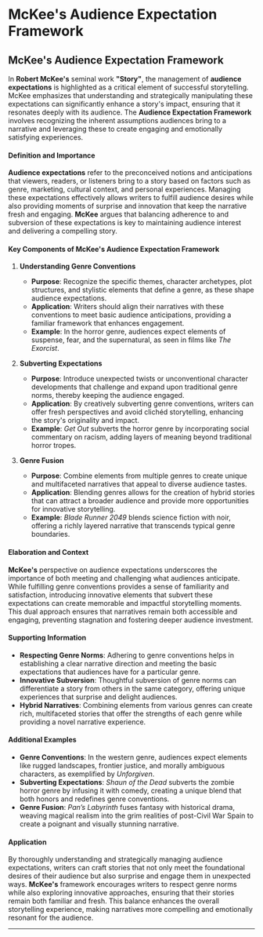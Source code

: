 # **McKee's Audience Expectation Framework**

## **McKee's Audience Expectation Framework**

In **Robert McKee's** seminal work **"Story"**, the management of **audience expectations** is highlighted as a critical element of successful storytelling. McKee emphasizes that understanding and strategically manipulating these expectations can significantly enhance a story's impact, ensuring that it resonates deeply with its audience. The **Audience Expectation Framework** involves recognizing the inherent assumptions audiences bring to a narrative and leveraging these to create engaging and emotionally satisfying experiences.

#### **Definition and Importance**

**Audience expectations** refer to the preconceived notions and anticipations that viewers, readers, or listeners bring to a story based on factors such as genre, marketing, cultural context, and personal experiences. Managing these expectations effectively allows writers to fulfill audience desires while also providing moments of surprise and innovation that keep the narrative fresh and engaging. **McKee** argues that balancing adherence to and subversion of these expectations is key to maintaining audience interest and delivering a compelling story.

#### **Key Components of McKee's Audience Expectation Framework**

1. **Understanding Genre Conventions**

   - **Purpose**: Recognize the specific themes, character archetypes, plot structures, and stylistic elements that define a genre, as these shape audience expectations.
   - **Application**: Writers should align their narratives with these conventions to meet basic audience anticipations, providing a familiar framework that enhances engagement.
   - **Example**: In the horror genre, audiences expect elements of suspense, fear, and the supernatural, as seen in films like _The Exorcist_.

2. **Subverting Expectations**

   - **Purpose**: Introduce unexpected twists or unconventional character developments that challenge and expand upon traditional genre norms, thereby keeping the audience engaged.
   - **Application**: By creatively subverting genre conventions, writers can offer fresh perspectives and avoid clichéd storytelling, enhancing the story's originality and impact.
   - **Example**: _Get Out_ subverts the horror genre by incorporating social commentary on racism, adding layers of meaning beyond traditional horror tropes.

3. **Genre Fusion**
   - **Purpose**: Combine elements from multiple genres to create unique and multifaceted narratives that appeal to diverse audience tastes.
   - **Application**: Blending genres allows for the creation of hybrid stories that can attract a broader audience and provide more opportunities for innovative storytelling.
   - **Example**: _Blade Runner 2049_ blends science fiction with noir, offering a richly layered narrative that transcends typical genre boundaries.

#### **Elaboration and Context**

**McKee's** perspective on audience expectations underscores the importance of both meeting and challenging what audiences anticipate. While fulfilling genre conventions provides a sense of familiarity and satisfaction, introducing innovative elements that subvert these expectations can create memorable and impactful storytelling moments. This dual approach ensures that narratives remain both accessible and engaging, preventing stagnation and fostering deeper audience investment.

#### **Supporting Information**

- **Respecting Genre Norms**: Adhering to genre conventions helps in establishing a clear narrative direction and meeting the basic expectations that audiences have for a particular genre.
- **Innovative Subversion**: Thoughtful subversion of genre norms can differentiate a story from others in the same category, offering unique experiences that surprise and delight audiences.
- **Hybrid Narratives**: Combining elements from various genres can create rich, multifaceted stories that offer the strengths of each genre while providing a novel narrative experience.

#### **Additional Examples**

- **Genre Conventions**: In the western genre, audiences expect elements like rugged landscapes, frontier justice, and morally ambiguous characters, as exemplified by _Unforgiven_.
- **Subverting Expectations**: _Shaun of the Dead_ subverts the zombie horror genre by infusing it with comedy, creating a unique blend that both honors and redefines genre conventions.
- **Genre Fusion**: _Pan’s Labyrinth_ fuses fantasy with historical drama, weaving magical realism into the grim realities of post-Civil War Spain to create a poignant and visually stunning narrative.

#### **Application**

By thoroughly understanding and strategically managing audience expectations, writers can craft stories that not only meet the foundational desires of their audience but also surprise and engage them in unexpected ways. **McKee's** framework encourages writers to respect genre norms while also exploring innovative approaches, ensuring that their stories remain both familiar and fresh. This balance enhances the overall storytelling experience, making narratives more compelling and emotionally resonant for the audience.

---
